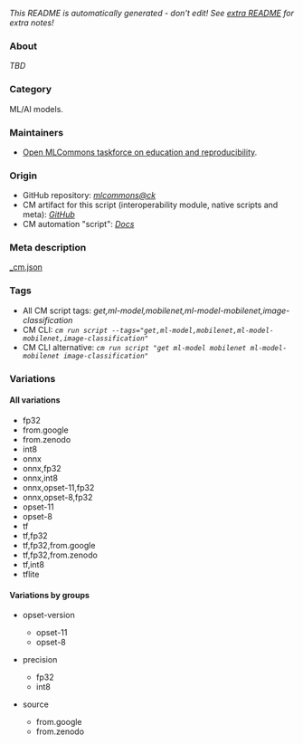 *This README is automatically generated - don't edit! See [extra README](README-extra.md) for extra notes!*

### About

*TBD*

### Category

ML/AI models.

### Maintainers

* [Open MLCommons taskforce on education and reproducibility](https://github.com/mlcommons/ck/blob/master/docs/mlperf-education-workgroup.md).

### Origin

* GitHub repository: *[mlcommons@ck](https://github.com/mlcommons/ck/tree/master/cm-mlops)*
* CM artifact for this script (interoperability module, native scripts and meta): *[GitHub](https://github.com/mlcommons/ck/tree/master/cm-mlops/script/get-ml-model-mobilenet)*
* CM automation "script": *[Docs](https://github.com/octoml/ck/blob/master/docs/list_of_automations.md#script)*


### Meta description
[_cm.json](_cm.json)


### Tags
* All CM script tags: *get,ml-model,mobilenet,ml-model-mobilenet,image-classification*
* CM CLI: *`cm run script --tags="get,ml-model,mobilenet,ml-model-mobilenet,image-classification"`*
* CM CLI alternative: *`cm run script "get ml-model mobilenet ml-model-mobilenet image-classification"`*


### Variations
#### All variations
* fp32
* from.google
* from.zenodo
* int8
* onnx
* onnx,fp32
* onnx,int8
* onnx,opset-11,fp32
* onnx,opset-8,fp32
* opset-11
* opset-8
* tf
* tf,fp32
* tf,fp32,from.google
* tf,fp32,from.zenodo
* tf,int8
* tflite

#### Variations by groups

  * opset-version
    * opset-11
    * opset-8

  * precision
    * fp32
    * int8

  * source
    * from.google
    * from.zenodo